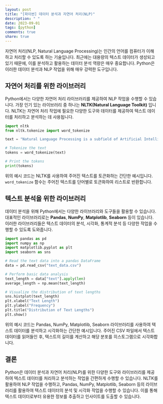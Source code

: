 ```yaml
---
layout: post
title: "[파이썬] 데이터 분석과 자연어 처리(NLP)"
description: " "
date: 2023-09-01
tags: [python]
comments: true
share: true
---
```


자연어 처리(NLP, Natural Language Processing)는 인간의 언어를 컴퓨터가 이해하고 처리할 수 있도록 하는 기술입니다. 최근에는 대용량의 텍스트 데이터가 생성되고 있기 때문에, 이를 분석하고 활용하는 데이터 분석 역량은 매우 중요합니다. Python은 이러한 데이터 분석과 NLP 작업을 위해 매우 강력한 도구입니다.

## 자연어 처리를 위한 라이브러리

Python에서는 다양한 자연어 처리 라이브러리를 제공하여 NLP 작업을 수행할 수 있습니다. 가장 인기 있는 라이브러리 중 하나는 **NLTK(Natural Language Toolkit)** 입니다. NLTK는 자연어 처리 작업에 필요한 다양한 도구와 데이터를 제공하여 텍스트 데이터를 처리하고 분석하는 데 사용됩니다.

```python
import nltk
from nltk.tokenize import word_tokenize

text = "Natural Language Processing is a subfield of Artificial Intelligence that focuses on the interaction between computers and humans using natural language."

# Tokenize the text
tokens = word_tokenize(text)

# Print the tokens
print(tokens)
```

위의 예시 코드는 NLTK를 사용하여 주어진 텍스트를 토큰화하는 간단한 예시입니다. `word_tokenize` 함수는 주어진 텍스트를 단어별로 토큰화하여 리스트로 반환합니다.

## 텍스트 분석을 위한 라이브러리

데이터 분석을 위해 Python에서는 다양한 라이브러리와 도구들을 활용할 수 있습니다. 대표적인 라이브러리로는 **Pandas**, **NumPy**, **Matplotlib**, **Seaborn** 등이 있습니다. 이러한 라이브러리들은 텍스트 데이터의 분석, 시각화, 통계적 분석 등 다양한 작업을 수행할 수 있도록 도와줍니다.

```python
import pandas as pd
import numpy as np
import matplotlib.pyplot as plt
import seaborn as sns

# Read the text data into a pandas DataFrame
data = pd.read_csv("text_data.csv")

# Perform basic data analysis
text_length = data["text"].apply(len)
average_length = np.mean(text_length)

# Visualize the distribution of text lengths
sns.histplot(text_length)
plt.xlabel("Text Length")
plt.ylabel("Frequency")
plt.title("Distribution of Text Lengths")
plt.show()
```

위의 예시 코드는 Pandas, NumPy, Matplotlib, Seaborn 라이브러리를 사용하여 텍스트 데이터를 분석하고 시각화하는 간단한 예시입니다. 주어진 CSV 파일에서 텍스트 데이터를 읽어들인 후, 텍스트의 길이를 계산하고 해당 분포를 히스토그램으로 시각화합니다.

## 결론

Python은 데이터 분석과 자연어 처리(NLP)를 위한 다양한 도구와 라이브러리를 제공하여 텍스트 데이터를 처리하고 분석하는 작업을 간편하게 수행할 수 있습니다. NLTK를 활용하여 NLP 작업을 수행하고, Pandas, NumPy, Matplotlib, Seaborn 등의 라이브러리를 활용하여 텍스트 데이터의 분석 및 시각화 작업을 수행할 수 있습니다. 이를 통해 텍스트 데이터로부터 유용한 정보를 추출하고 인사이트를 도출할 수 있습니다.